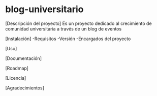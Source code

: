 # blog-universitario

[Descripción del proyecto]
Es un proyecto dedicado al crecimiento de comunidad universitaria a través de un blog de eventos

[Instalación]
-Requisitos 
-Versión 
-Encargados del proyecto

[Uso]

[Documentación]

[Roadmap]    

[Licencia]

[Agradecimientos]
